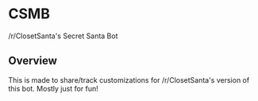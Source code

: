 # CSMB
/r/ClosetSanta's Secret Santa Bot

## Overview
This is made to share/track customizations for /r/ClosetSanta's version of this bot. Mostly just for fun!